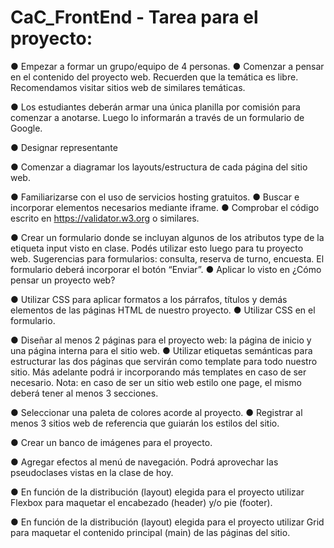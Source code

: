 # CaC_FrontEnd - Tarea para el proyecto:

● Empezar a formar un grupo/equipo de 4 personas.
● Comenzar a pensar en el contenido del proyecto web.
  Recuerden que la temática es libre.
  Recomendamos visitar sitios web de similares temáticas.

● Los estudiantes deberán armar una única planilla por comisión
para comenzar a anotarse. Luego lo informarán a través de un
formulario de Google.

● Designar representante

● Comenzar a diagramar los layouts/estructura de cada página del
sitio web.

● Familiarizarse con el uso de servicios hosting gratuitos.
● Buscar e incorporar elementos necesarios mediante iframe.
● Comprobar el código escrito en https://validator.w3.org o similares.

● Crear un formulario donde se incluyan algunos de los atributos
type de la etiqueta input visto en clase. Podés utilizar esto luego
para tu proyecto web. Sugerencias para formularios: consulta,
reserva de turno, encuesta. El formulario deberá incorporar el
botón “Enviar”.
● Aplicar lo visto en ¿Cómo pensar un proyecto web?

● Utilizar CSS para aplicar formatos a los párrafos, títulos y demás
elementos de las páginas HTML de nuestro proyecto.
● Utilizar CSS en el formulario.

● Diseñar al menos 2 páginas para el proyecto web: la página de
inicio y una página interna para el sitio web.
● Utilizar etiquetas semánticas para estructurar las dos páginas que
servirán como template para todo nuestro sitio. Más adelante
podrá ir incorporando más templates en caso de ser necesario.
Nota: en caso de ser un sitio web estilo one page, el mismo
deberá tener al menos 3 secciones.

● Seleccionar una paleta de colores acorde al proyecto.
● Registrar al menos 3 sitios web de referencia que guiarán los
estilos del sitio.

● Crear un banco de imágenes para el proyecto.

● Agregar efectos al menú de navegación. Podrá aprovechar las
pseudoclases vistas en la clase de hoy.

● En función de la distribución (layout) elegida para el proyecto
utilizar Flexbox para maquetar el encabezado (header) y/o pie
(footer).

● En función de la distribución (layout) elegida para el proyecto
utilizar Grid para maquetar el contenido principal (main) de las
páginas del sitio.